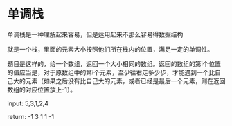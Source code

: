 # 单调栈

单调栈是一种理解起来容易，但是运用起来不那么容易得数据结构

就是一个栈，里面的元素大小按照他们所在栈内的位置，满足一定的单调性。

题目是这样的，给一个数组，返回一个大小相同的数组。返回的数组的第i个位置的值应当是，对于原数组中的第i个元素，至少往右走多少步，才能遇到一个比自己大的元素（如果之后没有比自己大的元素，或者已经是最后一个元素，则在返回数组的对应位置放上-1）。


input: 5,3,1,2,4

return: -1 3 1 1 -1